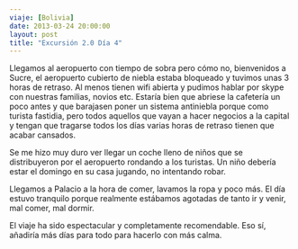 ```yaml
---
viaje: [Bolivia]
date: 2013-03-24 20:00:00
layout: post
title: "Excursión 2.0 Día 4"
---
```

Llegamos al aeropuerto con tiempo de sobra pero cómo no, bienvenidos a Sucre, el aeropuerto cubierto de niebla estaba bloqueado y tuvimos unas 3 horas de retraso. Al menos tienen wifi abierta y pudimos hablar por skype con nuestras familias, novios etc. Estaría bien que abriese la cafetería un poco antes y que barajasen poner un sistema antiniebla porque como turista fastidia, pero todos aquellos que vayan a hacer negocios a la capital y tengan que tragarse todos los días varias horas de retraso tienen que acabar cansados.

Se me hizo muy duro ver llegar un coche lleno de niños que se distribuyeron por el aeropuerto rondando a los turistas. Un niño debería estar el domingo en su casa jugando, no intentando robar.

Llegamos a Palacio a la hora de comer, lavamos la ropa y poco más. El día estuvo tranquilo porque realmente estábamos agotadas de tanto ir y venir, mal comer, mal dormir.

El viaje ha sido espectacular y completamente recomendable. Eso sí, añadiría más días para todo para hacerlo con más calma.

<img src="https://lh5.ggpht.com/MSST3LwT3XS3ancuoOXkgnThgvgWHDmRwiLjumuR0whWFyGW9-LjM1Opr9Zjry98thz6sSQE56TmXAKL-ntqqQ" alt="" data-key="1070147">